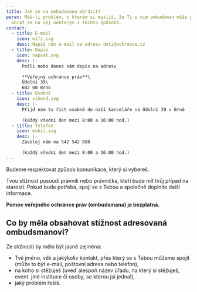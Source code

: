 ```yaml
---
title: Jak se na ombudsmana obrátit?
perex: Máš-li problém, o kterém si myslíš, že Ti s ním ombudsman může pomoci,
  obrať se na něj některým z těchto způsobů.
contact:
  - title: E-mail
    icon: wifi.svg
    desc: Napiš nám e-mail na adresu deti@ochrance.cz
  - title: Dopis
    icon: napsat.svg
    desc: |-
      Pošli nebo dones nám dopis na adresu

      **Veřejný ochránce práv**\
      Údolní 39\
      602 00 Brno
  - title: Osobně
    icon: vikend.svg
    desc: |-
      Přijď nám to říct osobně do naší kanceláře na Údolní 39 v Brně 

      (každý všední den mezi 8:00 a 16:00 hod.)
  - title: Telefon
    icon: mobil.svg
    desc: |-
      Zavolej nám na 542 542 888 

      (každý všední den mezi 8:00 a 16:00 hod.)
---
```

Budeme respektovat způsob komunikace, který si vybereš.

Tvou stížnost posoudí právník nebo právnička, kteří bude mít tvůj případ na starosti. Pokud bude potřeba, spojí se s Tebou a společně doplníte další informace.

**Pomoc veřejného ochránce práv (ombudsmana) je bezplatná.**

## Co by měla obsahovat stížnost adresovaná ombudsmanovi?

Ze stížnosti by mělo být jasné zejména:

* Tvé jméno, věk a jakýkoliv kontakt, přes který se s Tebou můžeme spojit (může to být e-mail, poštovní adresa nebo telefon),
* na koho si stěžuješ (uveď alespoň název úřadu, na který si stěžuješ, event. jiné instituce či osoby, se kterou jsi jednal),
* jaký problém řešíš.